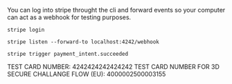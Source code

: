 You can log into stripe throught the cli and forward events so your computer can act as a webhook for testing purposes.
```
stripe login

stripe listen --forward-to localhost:4242/webhook

stripe trigger payment_intent.succeeded
```

TEST CARD NUMBER: 4242424242424242
TEST CARD NUMBER FOR 3D SECURE CHALLANGE FLOW (EU): 4000002500003155
